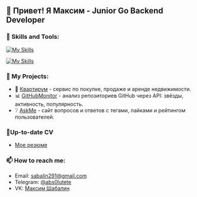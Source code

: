 ## 👋 Привет! Я Максим - Junior Go Backend Developer

### 🔧 Skills and Tools:

[![My Skills](https://skillicons.dev/icons?i=go,docker,git,linux,bash,postgres,grafana )](https://skillicons.dev)

[![My Skills](https://skillicons.dev/icons?i=vscode,postman,prometheus,django,discord,redis,nginx )](https://skillicons.dev)

### 📂 My Projects:
- 🏡 [Квартирум](https://github.com/Prizze/Cian) - сервис по покупке, продаже и аренде недвижимости.
- 📊 [GitHubMonitor](https://github.com/Prizze/GitHub-monitor) - анализ репозиториев GitHub через API: звёзды, активность, популярность.
- ❔  [AskMe](https://github.com/Prizze/AskMe_Shabalin) - сайт вопросов и ответов с тегами, лайками и рейтингом пользователей.

### 📝Up-to-date СV
- [Мое резюме](https://prizze.github.io/cv.pdf)

### 📫 How to reach me: 
- Email: sabalin291@gmail.com
- Telegram: [@abs0lutete](https://t.me/@abs0lutete)
- VK: [Максим Шабалин](https://vk.com/maks.shaba)
<!--
**Prizze/Prizze** is a ✨ _special_ ✨ repository because its `README.md` (this file) appears on your GitHub profile.

Here are some ideas to get you started:

- 🔭 I’m currently working on ...
- 🌱 I’m currently learning ...
- 👯 I’m looking to collaborate on ...
- 🤔 I’m looking for help with ...
- 💬 Ask me about ...
- 📫 How to reach me: ...
- 😄 Pronouns: ...
- ⚡ Fun fact: ...
-->
